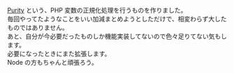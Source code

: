 [Purity](https://github.com/kumatch/php-purity) という、PHP 変数の正規化処理を行うものを作りました。  
毎回やってたようなことをいい加減まとめようとしただけで、相変わらず大したものではありません。  
あと、自分が今必要だったものしか機能実装してないので色々足りてない気もします。  
必要になったときにまた拡張します。  
Node の方もちゃんと頑張ろう。
